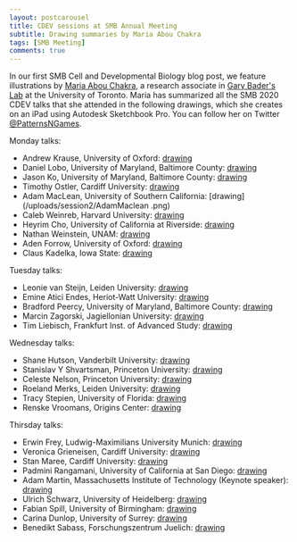 ```yaml
---
layout: postcarousel
title: CDEV sessions at SMB Annual Meeting
subtitle: Drawing summaries by Maria Abou Chakra
tags: [SMB Meeting]
comments: true
---
```


In our first SMB Cell and Developmental Biology blog post, we feature illustrations by [Maria Abou Chakra](http://individual.utoronto.ca/abouchakra/), a research associate in [Gary Bader's Lab](http://baderlab.org/Home) at the University of Toronto. Maria has summarized all the SMB 2020 CDEV talks that she attended in the following drawings, which she creates on an iPad using Autodesk Sketchbook Pro. You can follow her on Twitter [@PatternsNGames](https://twitter.com/PatternsNGames).

Monday talks:
- Andrew Krause, University of Oxford: [drawing](/uploads/session1/AndrewKrause.png)
- Daniel Lobo, University of Maryland, Baltimore County: [drawing](/uploads/session1/DanielLobo.png)
- Jason Ko, University of Maryland, Baltimore County: [drawing](/uploads/session1/JasonKo.png)
- Timothy Ostler, Cardiff University: [drawing](/uploads/session1/TimothyOstler.png)
- Adam MacLean, University of Southern California: [drawing](/uploads/session2/AdamMaclean .png)
- Caleb Weinreb, Harvard University: [drawing](/uploads/session2/CalebWeinreb.png)
- Heyrim Cho, University of California at Riverside: [drawing](/uploads/session2/HeyrimCho.png)
- Nathan Weinstein, UNAM: [drawing](/uploads/session3/NathanWeinstein.png)
- Aden Forrow, University of Oxford: [drawing](/uploads/session3/AdenForrow.png)
- Claus Kadelka, Iowa State: [drawing](/uploads/session3/ClausKadelka.png)

Tuesday talks:
- Leonie van Steijn, Leiden University: [drawing](/uploads/session4/LeonievanSteijn.png)
- Emine Atici Endes, Heriot-Watt University: [drawing](/uploads/session4/EmineAticiEndes.png)
- Bradford Peercy, University of Maryland, Baltimore County: [drawing](/uploads/session4/BradfordPeercy.png)
- Marcin Zagorski, Jagiellonian University: [drawing](/uploads/session5/MarcinZagorski.png)
- Tim Liebisch, Frankfurt Inst. of Advanced Study: [drawing](/uploads/session5/TimLiebisch.png)

Wednesday talks:
- Shane Hutson, Vanderbilt University: [drawing](/uploads/session6/ShaneHutson.png)
- Stanislav Y Shvartsman, Princeton University: [drawing](/uploads/session6/StanislavShvartsman.png)
- Celeste Nelson, Princeton University: [drawing](/uploads/session6/CelesteNelson.png)
- Roeland Merks, Leiden University: [drawing](/uploads/session6/RoelandMerks.png)
- Tracy Stepien, University of Florida: [drawing](/uploads/session7/TracyStepien.png)
- Renske Vroomans, Origins Center: [drawing](/uploads/session7/RenskeVroomans.png)

Thirsday talks:
- Erwin Frey, Ludwig-Maximilians University Munich: [drawing](/uploads/session8/ErwinFrey.png)
- Veronica Grieneisen, Cardiff University: [drawing](/uploads/session8/VeronicaGrieneisen.png)
- Stan Maree, Cardiff University: [drawing](/uploads/session8/StanMaree.png)
- Padmini Rangamani, University of California at San Diego: [drawing](/uploads/session8/PadminiRangamani.png)
- Adam Martin, Massachusetts Institute of Technology (Keynote speaker): [drawing](/uploads/keynote/AdamMartin.png)
- Ulrich Schwarz, University of Heidelberg: [drawing](/uploads/session9/UlrichSchwarz.png)
- Fabian Spill, University of Birmingham: [drawing](/uploads/session9/FabianSpill.png)
- Carina Dunlop, University of Surrey: [drawing](/uploads/session9/CarinaDunlop.png)
- Benedikt Sabass, Forschungszentrum Juelich: [drawing](/uploads/session9/BenediktSabass.png)

